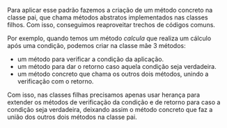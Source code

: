 Para aplicar esse padrão fazemos a criação de um método concreto na classe pai, 
que chama métodos abstratos implementados nas classes filhos. Com isso, conseguimos reaproveitar
trechos de códigos comuns.

Por exemplo, quando temos um método *calcula* que realiza um cálculo após uma condição,
podemos criar na classe mãe 3 métodos:
- um método para verificar a condição da aplicação.
- um método para dar o retorno caso aquela condição seja verdadeira.
- um método concreto que chama os outros dois métodos, unindo a verificação com o retorno.

Com isso, nas classes filhas precisamos apenas usar herança para extender os métodos de
verificação da condição e de retorno para caso a condição seja verdadeira, deixando assim
o método concreto que faz a união dos outros dois métodos
na classe pai.